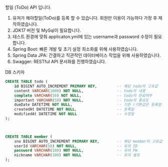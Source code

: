 할일 (ToDo) API 입니다.

1. 유저가 해야할일(ToDo)를 등록 할 수 있습니다. 회원만 이용이 가능하다 가정 후 제작하였습니다.
2.  JDK17 버전 및 MySql이 필요합니다.
3.  테스트 환경에 맞춰 applicaton.yml에 있는 username과 password 수정이 필요합니다.
4.  Spring Boot: 빠른 개발 및 초기 설정 최소화를 위해 사용하였습니다.
5.  Spring Data JPA: 간결하고 직관적인 데이터베이스 작업을 위해 사용하였습니다.
6.  Swagger: RESTful API 문서화를 진행하였습니다.

DB 스키마

```sql
CREATE TABLE todo (
    id BIGINT AUTO_INCREMENT PRIMARY KEY,         -- 해당 todo의 고유값
    content VARCHAR(1000) NOT NULL,               -- todo의 내용
    complete VARCHAR(50) NOT NULL,                -- todo의 완료여부
    important VARCHAR(50) NOT NULL,               -- todo의 중요도
    dueDate DATETIME NOT NULL,                    -- 기한 (기본값은 등록일 기준)
    createdAt DATETIME NOT NULL,                  -- 등록일
    modifiedAt DATETIME NOT NULL                  -- 수정일
);

 

CREATE TABLE member (
    sno BIGINT AUTO_INCREMENT PRIMARY KEY,        -- 해당 member의 고유값
    userId VARCHAR(50) NOT NULL,                  -- 유저 ID
    password VARCHAR(100) NOT NULL,               -- 유저 PW
    nickname VARCHAR(100) NOT NULL                -- 유저 별칭
);
```
